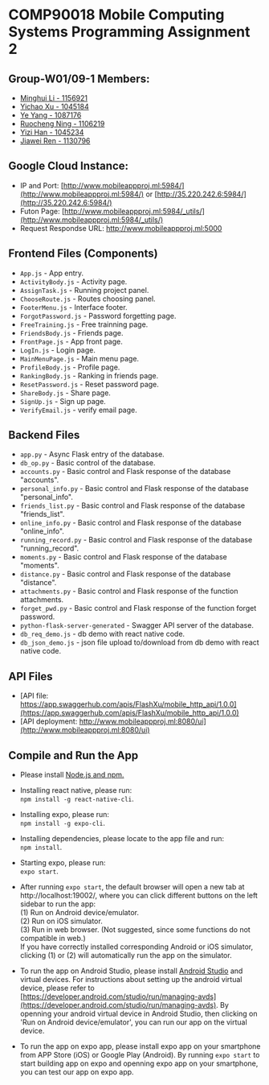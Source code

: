 # COMP90018 Mobile Computing Systems Programming Assignment 2

## Group-W01/09-1 Members:
* [Minghui Li - 1156921](https://github.com/lmh1993)
* [Yichao Xu - 1045184](https://github.com/FlashXu)
* [Ye Yang - 1087176](https://github.com/Ace2YY)
* [Ruocheng Ning - 1106219](https://github.com/Irrela)
* [Yizi Han - 1045234](https://github.com/YiziH)
* [Jiawei Ren - 1130796](https://github.com/JiaweiRenUBC)

## Google Cloud Instance:
* IP and Port: [http://www.mobileappproj.ml:5984/](http://www.mobileappproj.ml:5984/) or [http://35.220.242.6:5984/](http://35.220.242.6:5984/)  
* Futon Page: [http://www.mobileappproj.ml:5984/_utils/](http://www.mobileappproj.ml:5984/_utils/) 
* Request Respondse URL: http://www.mobileappproj.ml:5000

## Frontend Files (Components)
* `App.js` - App entry.
* `ActivityBody.js` - Activity page.
* `AssignTask.js` - Running project panel.
* `ChooseRoute.js` - Routes choosing panel.
* `FooterMenu.js` - Interface footer.
* `ForgotPassword.js` - Password forgetting page.
* `FreeTraining.js` - Free trainning page.
* `FriendsBody.js` - Friends page.
* `FrontPage.js` - App front page.
* `LogIn.js` - Login page.
* `MainMenuPage.js` - Main menu page.
* `ProfileBody.js` - Profile page.
* `RankingBody.js` - Ranking in friends page.
* `ResetPassword.js` - Reset password page.
* `ShareBody.js` - Share page.
* `SignUp.js` - Sign up page.
* `VerifyEmail.js` - verify email page.

## Backend Files
* `app.py` - Async Flask entry of the database.
* `db_op.py` - Basic control of the database.
* `accounts.py` - Basic control and Flask response of the database "accounts".
* `personal_info.py` - Basic control and Flask response of the database "personal_info".
* `friends_list.py` - Basic control and Flask response of the database "friends_list".
* `online_info.py` - Basic control and Flask response of the database "online_info".
* `running_record.py` - Basic control and Flask response of the database "running_record".
* `moments.py` - Basic control and Flask response of the database "moments".
* `distance.py` - Basic control and Flask response of the database "distance".
* `attachments.py` - Basic control and Flask response of the function attachments.
* `forget_pwd.py` - Basic control and Flask response of the function forget password.
* `python-flask-server-generated` - Swagger API server of the database.
* `db_req_demo.js` - db demo with react native code.
* `db_json_demo.js` - json file upload to/download from db demo with react native code.


## API Files
* [API file: https://app.swaggerhub.com/apis/FlashXu/mobile_http_api/1.0.0](https://app.swaggerhub.com/apis/FlashXu/mobile_http_api/1.0.0)
* [API deployment: http://www.mobileappproj.ml:8080/ui](http://www.mobileappproj.ml:8080/ui)

## Compile and Run the App
* Please install [Node.js and npm.](https://nodejs.org/en/download/)  
* Installing react native, please run:
<br>  `npm install -g react-native-cli`.  
* Installing expo, please run:
<br>  `npm install -g expo-cli`.
* Installing dependencies, please locate to the app file and run:
<br>  `npm install`.
 
* Starting expo, please run:
<br>  `expo start`.

* After running `expo start`, the default browser will open a new tab at http://localhost:19002/, where you can click different buttons on the left sidebar to run the app:
<br>(1) Run on Android device/emulator.
<br>(2) Run on iOS simulator.
<br>(3) Run in web browser. (Not suggested, since some functions do not compatible in web.)
<br>If you have correctly installed corresponding Android or iOS simulator, clicking (1) or (2) will automatically run the app on the simulator.   
  
* To run the app on Android Studio, please install [Android Studio](https://developer.android.com/studio) and virtual devices. For instructions about setting up the android virtual device, please refer to [https://developer.android.com/studio/run/managing-avds](https://developer.android.com/studio/run/managing-avds). By openning your android virtual device in Android Studio, then clicking on 'Run on Android device/emulator', you can run our app on the virtual device.   
  
* To run the app on expo app, please install expo app on your smartphone from APP Store (iOS) or Google Play (Android). By running `expo start`  to start building app on expo and openning expo app on your smartphone, you can test our app on expo app.  

